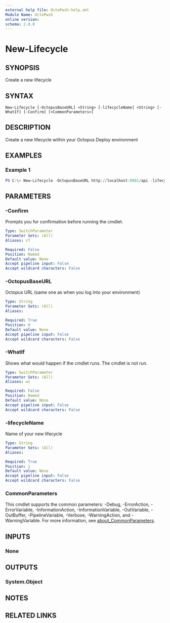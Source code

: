 ```yaml
---
external help file: OctoPwsh-help.xml
Module Name: OctoPwsh
online version:
schema: 2.0.0
---
```


# New-Lifecycle

## SYNOPSIS
Create a new lifecycle

## SYNTAX

```
New-Lifecycle [-OctopusBaseURL] <String> [-lifecycleName] <String> [-WhatIf] [-Confirm] [<CommonParameters>]
```

## DESCRIPTION
Create a new lifecycle within your Octopus Deploy environment

## EXAMPLES

### Example 1
```powershell
PS C:\> New-Lifecycle -OctopusBaseURL http://localhost:8081/api -lifecycleName 'newlifecycle'
```

## PARAMETERS

### -Confirm
Prompts you for confirmation before running the cmdlet.

```yaml
Type: SwitchParameter
Parameter Sets: (All)
Aliases: cf

Required: False
Position: Named
Default value: None
Accept pipeline input: False
Accept wildcard characters: False
```

### -OctopusBaseURL
Octopus URL (same one as when you log into your environment)

```yaml
Type: String
Parameter Sets: (All)
Aliases:

Required: True
Position: 0
Default value: None
Accept pipeline input: False
Accept wildcard characters: False
```

### -WhatIf
Shows what would happen if the cmdlet runs.
The cmdlet is not run.

```yaml
Type: SwitchParameter
Parameter Sets: (All)
Aliases: wi

Required: False
Position: Named
Default value: None
Accept pipeline input: False
Accept wildcard characters: False
```

### -lifecycleName
Name of your new lifecycle

```yaml
Type: String
Parameter Sets: (All)
Aliases:

Required: True
Position: 1
Default value: None
Accept pipeline input: False
Accept wildcard characters: False
```

### CommonParameters
This cmdlet supports the common parameters: -Debug, -ErrorAction, -ErrorVariable, -InformationAction, -InformationVariable, -OutVariable, -OutBuffer, -PipelineVariable, -Verbose, -WarningAction, and -WarningVariable. For more information, see [about_CommonParameters](http://go.microsoft.com/fwlink/?LinkID=113216).

## INPUTS

### None

## OUTPUTS

### System.Object
## NOTES

## RELATED LINKS
